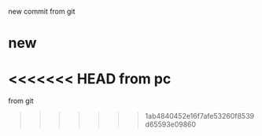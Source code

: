 new commit from git
# new

<<<<<<< HEAD
from pc
=======
from git
>>>>>>> 1ab4840452e16f7afe53260f8539d65593e09860
